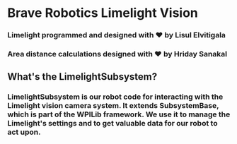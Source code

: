 # Brave Robotics Limelight Vision
### Limelight programmed and designed with ♥ by Lisul Elvitigala
### Area distance calculations designed with ♥ by Hriday Sanakal

## What's the LimelightSubsystem?
### LimelightSubsystem is our robot code for interacting with the Limelight vision camera system. It extends SubsystemBase, which is part of the WPILib framework. We use it to manage the Limelight's settings and to get valuable data for our robot to act upon.